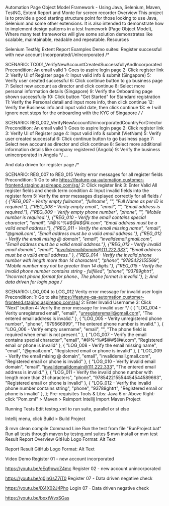 Automation Page Object Model Framework - Using Java, Selenium, Maven, TestNG, Extent Report and Monte for screen recorder
Overview
This project is to provide a good starting structure point for those looking to use Java, Selenium and some other extensions. 
It is also intended to demonstrate how to implement design patterns in a test framework (Page Object Model), Where many test frameworks 
will give some solution demonstrates like scalable, maintainable, readable and repeatable.
Resources

Selenium
TestNg
Extent Report
Examples Demo suites:
Register successful with new account Incorporated/UnIncorporated
/*

SCENARIO: TC001_VerifyNewAccountCreatedSuccessfullyAndIncorporated
Precondition: An email valid
1: Goes to aspire login page
2: Click register link
3: Verify UI of Register page
4: Input valid info & submit (Singapore)
5: Verify user created successful
6: Click continue button to go business page
7: Select new account as director and click continue
8: Select more personal information details (Singapore)
9: Verify the Onboarding page shown successfully
10: Click button "Get Started" for Standard registration
11: Verify the Personal detail and input more info, then click continue
12: Verify the Business info and input valid date, then click continue
13: => I will ignore next steps for the onboarding with the KYC of Singapore */
/*

SCENARIO: REG_002_VerifyNewAccountUnincorporatedCountryForDirector
Precondition: An email valid
1: Goes to aspire login page
2: Click register link
3: Verify UI of Register page
4: Input valid info & submit (VietNam)
5: Verify user created successful
6: Click continue button to go business page
7: Select new account as director and click continue
8: Select more additional information details like company registered (Angola)
9: Verify the business unincorporated in Angola */
...

And data driven for register page
/*

SCENARIO: REG_007 to REG_015 Verity error messages for all register fields
Precondition:
1: Go to site https://feature-qa-automation.customer-frontend.staging.aspireapp.com/sg/
2: Click register link
3: Enter Valid All register fields and check term condition
4: Input invalid fields into the register form
5: Verify the error messages displayed correctly for all fields */
{
    {"REG_007 - Verity empty fullname", "fullname", "", "Full Name as per ID is required."},
    {"REG_008 - Verity empty email", "email", "", "Email address is required."},
    {"REG_009 - Verify empty phone number", "phone", "", "Mobile number is required."},
    {"REG_010 - Verify the email contains special character", "email", "#@%^%#$@#$@#.com", "Email address must be a valid email address."},
    {"REG_011 - Verify the email missing name", "email", "@gmail.com", "Email address must be a valid email address."},
    {"REG_012 - Verify the email mising @ domain", "email", "invalidemail.gmail.com", "Email address must be a valid email address."},
    {"REG_013 - Verify invalid email domain", "email", "invalidemaildomain@111.222.333", "Email address must be a valid email address." },
    {"REG_014 - Verify the invalid phone number with length more than 14 characters", "phone", "9785422155569", "Mobile number may not be greater than 14 digits."},
    {"REG_015 - Verify the invalid phone number contains string - fulfilled", "phone", "93789ghtrt", "Incorrect phone format for phone., The phone format is invalid."},
};
And data driven for login page
/*

SCENARIO: LOG_004 to LOG_012 Verity error message for invalid user login
Precondition:
1: Go to site https://feature-qa-automation.customer-frontend.staging.aspireapp.com/sg/
2: Enter Invalid Username
3: Click "Next" button
4: Verify the error message for invalid user */
{
    { "LOG_004 - Verity unregistered email", "email", "unregisteremail@gmail.com", "The entered email address is invalid." },
    { "LOG_005 - Verity unregistered phone number", "phone", "979566999", "The entered phone number is invalid." },
    { "LOG_006 - Verify empty username", "email", "", "The phone field is required when email is not present." },
    { "LOG_007 - Verify the email contains special character", "email", "#@%^%#$@#$@#.com", "Registered email or phone is invalid" },
    { "LOG_008 - Verify the email missing name", "email", "@gmail.com", "Registered email or phone is invalid" },
    { "LOG_009 - Verify the email mising @ domain", "email", "invalidemail.gmail.com", "Registered email or phone is invalid" },
    { "LOG_010 - Verify invalid email domain", "email", "invalidemaildomain@111.222.333", "The entered email address is invalid." },
    { "LOG_011 - Verify the invalid phone number with length more than 21 characters", "phone", "978542215554454544589663", "Registered email or phone is invalid" },
    { "LOG_012 - Verify the invalid phone number contains string", "phone", "93789ghtrt", "Registered email or phone is invalid" },
};
Pre-requisites
Tools & Libs:
Java 6 or Above
Right-click "Pom.xml" > Maven > Reimport
Intellij
Import Maven Project

Running Tests
Edit testng.xml to run suite, parallel or st else

Intellij menu, click Build > Build Project

$ mvn clean compile
Command Line
Run the test from file "RunProject.bat"
Run all tests through maven by testng.xml suites
$ mvn install or mvn test
Result
Report Overview GitHub Logo Format: Alt Text

Report Result GitHub Logo Format: Alt Text

Video Demo
Register 01 - new account incorporated

https://youtu.be/eEq9pwcZ4mc
Register 02 - new account unincorporated

https://youtu.be/g0jnGsZ7jT0
Register 07 - Data driven negative check

https://youtu.be/iX4X02J4Pho
Login 07 - Data driven negative check

https://youtu.be/boxtWvxSGas
